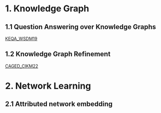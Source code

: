 # 1. Knowledge Graph
## 1.1 Question Answering over Knowledge Graphs
[KEQA_WSDM19](https://github.com/DEEP-PolyU/KEQA_WSDM19)
## 1.2 Knowledge Graph Refinement
[CAGED_CIKM22](https://github.com/DEEP-PolyU/CAGED)

# 2. Network Learning
## 2.1 Attributed network embedding
